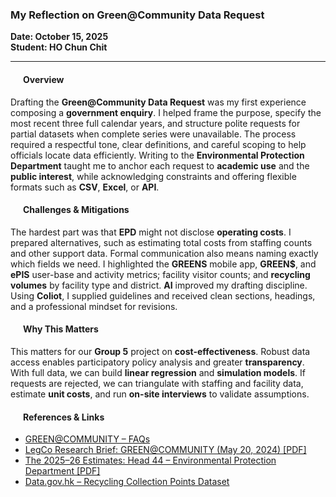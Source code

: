 ### My Reflection on Green@Community Data Request
  
**Date: October 15, 2025**  
**Student: HO Chun Chit**

---

<h4 style="text-align:left; margin-left:20px;">Overview</h4>

Drafting the **Green@Community Data Request** was my first experience composing a **government enquiry**. I helped frame the purpose, specify the most recent three full calendar years, and structure polite requests for partial datasets when complete series were unavailable. The process required a respectful tone, clear definitions, and careful scoping to help officials locate data efficiently. Writing to the **Environmental Protection Department** taught me to anchor each request to **academic use** and the **public interest**, while acknowledging constraints and offering flexible formats such as **CSV**, **Excel**, or **API**.

<h4 style="text-align:left; margin-left:20px;">Challenges & Mitigations</h4>

The hardest part was that **EPD** might not disclose **operating costs**. I prepared alternatives, such as estimating total costs from staffing counts and other support data. Formal communication also means naming exactly which fields we need. I highlighted the **GREENS** mobile app, **GREEN$**, and **ePIS** user-base and activity metrics; facility visitor counts; and **recycling volumes** by facility type and district. **AI** improved my drafting discipline. Using **Coliot**, I supplied guidelines and received clean sections, headings, and a professional mindset for revisions.

<h4 style="text-align:left; margin-left:20px;">Why This Matters</h4>

This matters for our **Group 5** project on **cost-effectiveness**. Robust data access enables participatory policy analysis and greater **transparency**. With full data, we can build **linear regression** and **simulation models**. If requests are rejected, we can triangulate with staffing and facility data, estimate **unit costs**, and run **on-site interviews** to validate assumptions.


<h4 style="text-align:left; margin-left:20px;">References & Links</h4>

- <a href="https://www.wastereduction.gov.hk/en-hk/recycling-faq/greencommunity-faq">GREEN@COMMUNITY – FAQs</a>
- <a href="https://app7.legco.gov.hk/rpdb/en/uploads/2024/ISSH/ISSH10_2024_20240520_en.pdf">LegCo Research Brief: GREEN@COMMUNITY (May 20, 2024) [PDF]</a>
- <a href="https://www.budget.gov.hk/2025/eng/pdf/head044.pdf">The 2025–26 Estimates: Head 44 – Environmental Protection Department [PDF]</a>
- <a href="https://data.gov.hk/tc-data/dataset/hk-epd-recycteam-waste-less-recyclable-collection-points-data">Data.gov.hk – Recycling Collection Points Dataset</a>
